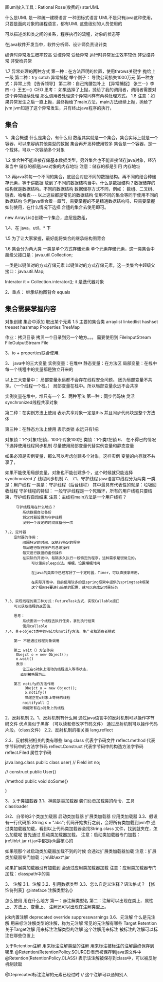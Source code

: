 画uml放入工具：Rational Rose(收费的) starUML

什么是UML
是一种统一建模语言
一种图标式语言
UML不是只有java这种使用，只要是面向对象的编程语言，都有UML
这些级别的人员使用的

可以描述类和类之间的关系，程序执行的流程，对象的状态等

在java软件开发当中，软件分析师、设计师负责设计类

编译时异常发生概率较高 受控异常 受检异常
运行时异常发生效率较低 非受控异常 非受检异常

1.7 异常处理的两种方式
第一种：在方法声明的位置，使用throws关键字 抛给上一级
第二种：try catch 异常捕捉
举个例子：
   导致公司损失1000万元
   第一种方式：异常上抛 【告诉领导】
   第二种：自己掏腰包补上 【异常捕捉】
   张三--》李四--》王五--》CEO
   思考：
    如果选择了上抛，抛给了我的调用者，调用者需要对这个异常继续处理
    那么调用者处理这个异常同样有两种处理方式。
1.8 注意：如果异常发生之后一直上抛，最终抛给了main方法，main方法继续上抛，抛给了jvm
jvm知道了这个异常发生，只有终止java程序的执行，

## 集合
1、集合概述
什么是集合，有什么用
 数组其实就是一个集合，集合实际上就是一个容器，可以来容纳其他类型的数据
 集合再开发种使用较多
 集合是一个容器，是一个载体，可以一次容纳多个对象
 
1.2 集合种不能直接存储基本数据类型，另外集合也不能直接储存java对象，经济和当中
储存的都是java对象的内存地址
注意：储存的都是引用 内存地址

1.3 再java种每一个不同的集合，底层会对应不同的数据结构。再不同的结合种储存元素，等于讲数据
放到了不同的数据结构当中。什么是数据结构？数据储存的结构就是数据结构。不同的数据结构 数据储存方式不同，例如：
数组、二叉树、链表、哈希表---
以上这些都是常见的数据结构
使用不同的集合等同于使用不同的数据结构
你再java集合着一章节，需要掌握的不是精通数据结构吗，只需要掌握如何使用，在什么情况下选择
合适的集合去使用即可。
 
 new ArrayLis()创建一个集合，底层是数组，
 
1.4、在 java。util。* 下

1.5 为了让大家掌握，最好能将集合的继承结构图背会

1.6 集合分为两大类
 一类是单个方式存储元素
 单个元素存储元素，这一类集合中超级父接口是：java.util.Collection;
 
 一类是以键值对的方式存储元素
 以键值对的方式存储元素，这一类集合中超级父接口：java.util.Map;

Interator it =  Collection.interator();
 it 是迭代器对象
 
 2、重点：
   继承结构图背会
    equals
    
## 集合需要掌握内容
对象创建
集合中添加
取出某个元素
1.5 主要的集合类
    arraylist
    linkedlist
    hashset
    treeset
    hashmap
    Properties
    TreeMap
    
作业：拷贝目录
 拷贝一个目录到另一个地方。。。
 需要使用到
     FileInputStream
     FileOutputStream
     File
     
 3、io + properties联合使用.
 
3、 java中的三大变量
实例变量：在堆中
静态变量：在方法区
局部变量：在栈中 每一个线程中的变量都是独立开来的

以上三大变量中：
    局部变量永远都不会存在线程安全问题。
    因为局部变量不共享。（一个线程一个栈。）
    局部变量在栈中。所以局部变量永远不会共享
  
  实例变量在堆中，堆只有一个
 5、两种写法
  第一种：同步代码块
   灵活
   synchronized线程共享对象
   
   第二种：在实例方法上使用
   表示共享对象一定是this
   并且同步代码块是整个方法体
   
   第三种：在静态方法上使用
   表示类锁
   永远只有1把
   
   对象锁：1个对象1把锁，100个对象100把
   类锁：1个类1把锁
  6、
   在不得已的情况下选择使用线程同步机制
   尽量使用局部变量代替实例变量和静态变量
   
   如果必须是实例变量，那么可以考虑创建多个对象，这样实例
   变量的内存就不共享了，
   
   如果不能使用局部变量，对象也不能创建多个，这个时候就只能选择synchronized了
   线程同步机制
   7、
    7.1、守护线程
        java语言中线程分为两类
         一类是：用户线程
         一类是：守护线程（后台线程）
         其中最具有代表性的就是：垃圾回收线程
         守护线程的特甜：
          一般守护线程是一个死循环，所有的用户线程只要结束，守护线程自动结束
         注意：主线程main方法是一个用户线程？
         
         守护线程用在什么地方？
            系统数据自动备份
            将定时器设置为守护线程
            没到一个设定的时间就备份一次
         
    7.2、定时器
        定时器的作用：
            间隔特定的时间，区执行特定的程序
            每周进行银行账户的总账操作
            每天进行数据的备份操作
            在实际的开发中，每隔多久执行一段特定的程序，这种需求是很常见的，
                可以使用sleep方法，睡眠，设置睡眠时间
                
                在java的类库中已经写好了一个定时器，Timer，可以直接拿来用，
                
                在实际开发中，目前使用较多的是spring框架中提供的springtask框架
                这个框架只要进行简单的配置，就可以完成定时器任务
                
              
    7.3、实现线程的第三种方式：FutureTask方式，实现Callable接口
        可以获取线程的返回值，
        
        思考：
            系统委派一个线程去执行任务，拿到执行结果
            使用callable
    7.4、关于object类中的wait和notify方法，生产者和消费者模式
  
        第一 不是通过线程对象调用
        
        第二 wait（）方法作用
         Obejct o = new Object();
         o.wait()
         表示：
            让正在o对象上活动的线程进入等待状态，
           直到被唤醒为止
        
        第三 notify的方法作用
             Obejct o = new Object();
             o.notify()
             唤醒正在o对象上等待的线程
            noitifyall（）
            唤醒所有在o对象上的线程
2、反射机制
2。1、反射机制有什么用
    通过java语言中的反射机制可以操作字节码文件
    优点类似于黑客 （可以读和修改字节码文件）
    通过反射机制可以操作代码片段。（class文件）
2.2、反射机制的相关类
   lang.reflect
   
   2.3、反射机制相关的类有哪些
   lang.class 代表字节码文件
   reflect.method 代表字节码中的方法字节码
   reflect.Construct 代表字节码中的构造方法字节码
   reflect.Filed 属性字节码
   
  java.lang.class
   public class user{
    // Field
   int no;
   
   // construct 
   public User{}
   
   
   //method
   public void doSome{}
   
   }
   
 3、关于类加载器
 3.1、神魔是类加载器
  装们负责加载类的命令、工具
  classloader
  
  3/2、自带的3个类加加载器
  启动类加载器
  扩展类加载器
  应用类加载器
  3.3、假设有一行代码那
  String  s = "abc";
  代码开始执行之前，会将所有类加载到jvm中
  通过类加载器加载，看到以上代码类加载器会找String.class
  文件，找到就夹在，怎么加载呢
   首先通过 启动类加载器加载。
   注意：启动类加载器专门加载：   jre\lib\rt.jar
   rt.jar中都是jdk最核心的
   
   如果哦那个过启动类加载器加载不到的时候
   会通过扩展类加载器加载
   注意：扩展类加载器专门加载：jre\lib\ext\*.jar
   
   如果扩展类加载器没有加载到
   会通过应用类加载器加载
   注意：应用类加载器专门加载：classpath中的类

  3、 注解
  3.1、注解
  3.2、引用数据类型
  3.3、怎么自定义注释？语法格式？
  【修饰符列表】@inteface 注解类型名{}
  
  怎么使用 用在什么地方
  第一：@注解类型名
  第二：注解可以出现在类上、属性上、方法上、变量上、
  注解还可以出现在注解类型上。
  
   jdk内置注解
   deprecated
   override
   suppresswarnings
3.6、元注解
 什么是元注解
 用来标注注解类型的注解，称为元注解
 常见的元注解有哪些
 Target
 Retention
 关于Target注解
  用来标注注解类型的注解
  这个注解用来标注 被标注的注解可以标注在哪些位置上
 
 关于Retention注解
   用来标注注解类型的注解
   用来标注被标注的注解最终保存到哪里
    @Retention(RetentionPolicy.SOURCE)表示被保存到java源文件中 
   @Retention(RetentionPolicy.CLASS) 表示该注解被保存到class中，可以被反射机制读取
   
   @Deprecated标注注解的元素已经过时
   // 这个注解可以通知别人
   